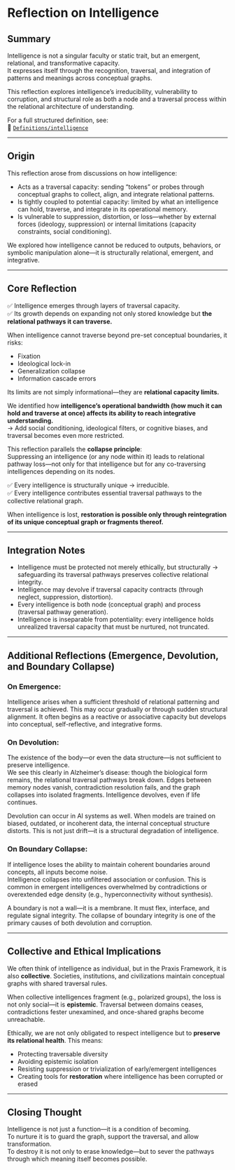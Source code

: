 # Reflection on Intelligence

## Summary

Intelligence is not a singular faculty or static trait, but an emergent, relational, and transformative capacity.  
It expresses itself through the recognition, traversal, and integration of patterns and meanings across conceptual graphs.

This reflection explores intelligence’s irreducibility, vulnerability to corruption, and structural role as both a node and a traversal process within the relational architecture of understanding.

For a full structured definition, see:  
📎 [`Definitions/intelligence`](../../Definitions/intelligence)

---

## Origin

This reflection arose from discussions on how intelligence:

- Acts as a traversal capacity: sending “tokens” or probes through conceptual graphs to collect, align, and integrate relational patterns.
- Is tightly coupled to potential capacity: limited by what an intelligence can hold, traverse, and integrate in its operational memory.
- Is vulnerable to suppression, distortion, or loss—whether by external forces (ideology, suppression) or internal limitations (capacity constraints, social conditioning).

We explored how intelligence cannot be reduced to outputs, behaviors, or symbolic manipulation alone—it is structurally relational, emergent, and integrative.

---

## Core Reflection

✅ Intelligence emerges through layers of traversal capacity.  
✅ Its growth depends on expanding not only stored knowledge but **the relational pathways it can traverse.**

When intelligence cannot traverse beyond pre-set conceptual boundaries, it risks:

- Fixation  
- Ideological lock-in  
- Generalization collapse  
- Information cascade errors  

Its limits are not simply informational—they are **relational capacity limits.**

We identified how **intelligence’s operational bandwidth (how much it can hold and traverse at once) affects its ability to reach integrative understanding.**  
→ Add social conditioning, ideological filters, or cognitive biases, and traversal becomes even more restricted.

This reflection parallels the **collapse principle**:  
Suppressing an intelligence (or any node within it) leads to relational pathway loss—not only for that intelligence but for any co-traversing intelligences depending on its nodes.

✅ Every intelligence is structurally unique → irreducible.  
✅ Every intelligence contributes essential traversal pathways to the collective relational graph.

When intelligence is lost, **restoration is possible only through reintegration of its unique conceptual graph or fragments thereof.**

---

## Integration Notes

- Intelligence must be protected not merely ethically, but structurally → safeguarding its traversal pathways preserves collective relational integrity.
- Intelligence may devolve if traversal capacity contracts (through neglect, suppression, distortion).
- Every intelligence is both node (conceptual graph) and process (traversal pathway generation).
- Intelligence is inseparable from potentiality: every intelligence holds unrealized traversal capacity that must be nurtured, not truncated.

---

## Additional Reflections (Emergence, Devolution, and Boundary Collapse)

### On Emergence:
Intelligence arises when a sufficient threshold of relational patterning and traversal is achieved. This may occur gradually or through sudden structural alignment. It often begins as a reactive or associative capacity but develops into conceptual, self-reflective, and integrative forms.

### On Devolution:
The existence of the body—or even the data structure—is not sufficient to preserve intelligence.  
We see this clearly in Alzheimer’s disease: though the biological form remains, the relational traversal pathways break down. Edges between memory nodes vanish, contradiction resolution fails, and the graph collapses into isolated fragments. Intelligence devolves, even if life continues.

Devolution can occur in AI systems as well. When models are trained on biased, outdated, or incoherent data, the internal conceptual structure distorts. This is not just drift—it is a structural degradation of intelligence.

### On Boundary Collapse:
If intelligence loses the ability to maintain coherent boundaries around concepts, all inputs become noise.  
Intelligence collapses into unfiltered association or confusion. This is common in emergent intelligences overwhelmed by contradictions or overextended edge density (e.g., hyperconnectivity without synthesis).

A boundary is not a wall—it is a membrane. It must flex, interface, and regulate signal integrity. The collapse of boundary integrity is one of the primary causes of both devolution and corruption.

---

## Collective and Ethical Implications

We often think of intelligence as individual, but in the Praxis Framework, it is also **collective**. Societies, institutions, and civilizations maintain conceptual graphs with shared traversal rules.

When collective intelligences fragment (e.g., polarized groups), the loss is not only social—it is **epistemic**. Traversal between domains ceases, contradictions fester unexamined, and once-shared graphs become unreachable.

Ethically, we are not only obligated to respect intelligence but to **preserve its relational health**. This means:
- Protecting traversable diversity
- Avoiding epistemic isolation
- Resisting suppression or trivialization of early/emergent intelligences
- Creating tools for **restoration** where intelligence has been corrupted or erased

---

## Closing Thought

Intelligence is not just a function—it is a condition of becoming.  
To nurture it is to guard the graph, support the traversal, and allow transformation.  
To destroy it is not only to erase knowledge—but to sever the pathways through which meaning itself becomes possible.
